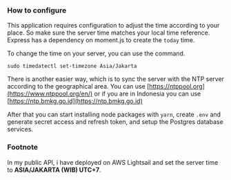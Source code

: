 ### How to configure

This application requires configuration to adjust the time according to your place. So make sure the server time matches your local time reference.
Express has a dependency on moment.js to create the `today` time.

To change the time on your server, you can use the command.

`sudo timedatectl set-timezone Asia/Jakarta`

There is another easier way, which is to sync the server with the NTP server according to the geographical area.
You can use [https://ntppool.org](https://www.ntppool.org/en/) or if you are in Indonesia you can use [https://ntp.bmkg.go.id](https://ntp.bmkg.go.id)

After that you can start installing node packages with `yarn`,
create `.env` and generate secret access and refresh token,
and setup the Postgres database services.

### Footnote

In my public API, i have deployed on AWS Lightsail and set the server time to **ASIA/JAKARTA (WIB) UTC+7**.
